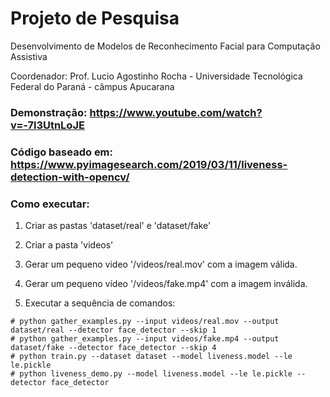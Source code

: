 # Projeto de Pesquisa

Desenvolvimento de Modelos de Reconhecimento Facial para Computação Assistiva

Coordenador: Prof. Lucio Agostinho Rocha - Universidade Tecnológica Federal do Paraná -  câmpus Apucarana

### Demonstração: https://www.youtube.com/watch?v=-7l3UtnLoJE

### Código baseado em: https://www.pyimagesearch.com/2019/03/11/liveness-detection-with-opencv/

### Como executar:

1. Criar as pastas 'dataset/real' e 'dataset/fake'

2. Criar a pasta 'videos'

3. Gerar um pequeno video '/videos/real.mov' com a imagem válida.

4. Gerar um pequeno vídeo '/videos/fake.mp4' com a imagem inválida.

5. Executar a sequência de comandos:

```
# python gather_examples.py --input videos/real.mov --output dataset/real --detector face_detector --skip 1
# python gather_examples.py --input videos/fake.mp4 --output dataset/fake --detector face_detector --skip 4
# python train.py --dataset dataset --model liveness.model --le le.pickle
# python liveness_demo.py --model liveness.model --le le.pickle --detector face_detector
```